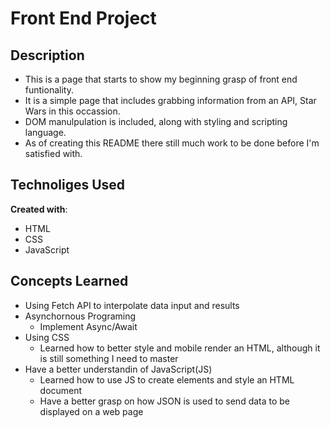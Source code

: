 # Front End Project


## Description 

- This is a page that starts to show my beginning grasp of front end funtionality.  
- It is a simple page that includes grabbing information from an API, Star Wars in this occassion.   
- DOM manulpulation is included, along with styling and scripting language.   
- As of creating this README there still much work to be done before I'm satisfied with.

## Technoliges Used

**Created with**:  
- HTML  
- CSS  
- JavaScript

## Concepts Learned
- Using Fetch API to interpolate data input and results  
- Asynchornous Programing
  - Implement Async/Await
- Using CSS
  - Learned how to better style and mobile render an HTML, although it is still something I need to master  
- Have a better understandin of JavaScript(JS)  
  - Learned how to use JS to create elements and style an HTML document  
  - Have a better grasp on how JSON is used to send data to be displayed on a web page  
 

